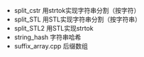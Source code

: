 + split_cstr 用strtok实现字符串分割（按字符）
+ split_STL 用STL实现字符串分割（按字符串）
+ split_STL2 用STL实现strtok
+ string_hash 字符串哈希
+ suffix_array.cpp 后缀数组